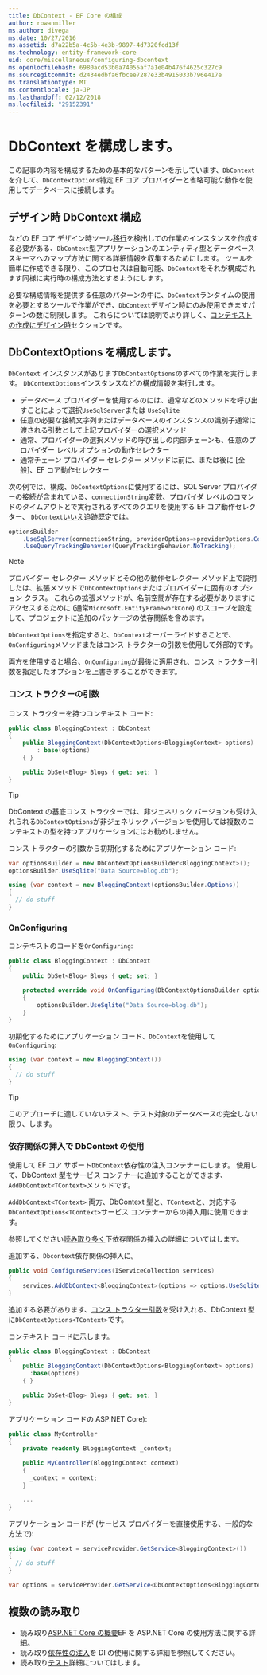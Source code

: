 ```yaml
---
title: DbContext - EF Core の構成
author: rowanmiller
ms.author: divega
ms.date: 10/27/2016
ms.assetid: d7a22b5a-4c5b-4e3b-9897-4d7320fcd13f
ms.technology: entity-framework-core
uid: core/miscellaneous/configuring-dbcontext
ms.openlocfilehash: 6980acd53b0a74055af7a1e04b476f4625c327c9
ms.sourcegitcommit: d2434edbfa6fbcee7287e33b4915033b796e417e
ms.translationtype: MT
ms.contentlocale: ja-JP
ms.lasthandoff: 02/12/2018
ms.locfileid: "29152391"
---
```

# <a name="configuring-a-dbcontext"></a>DbContext を構成します。

この記事の内容を構成するための基本的なパターンを示しています、`DbContext`を介して、`DbContextOptions`特定 EF コア プロバイダーと省略可能な動作を使用してデータベースに接続します。

## <a name="design-time-dbcontext-configuration"></a>デザイン時 DbContext 構成

などの EF コア デザイン時ツール[移行](xref:core/managing-schemas/migrations/index)を検出しての作業のインスタンスを作成する必要がある、`DbContext`型アプリケーションのエンティティ型とデータベース スキーマへのマップ方法に関する詳細情報を収集するためにします。 ツールを簡単に作成できる限り、このプロセスは自動可能、`DbContext`をそれが構成されます同様に実行時の構成方法とするようにします。

必要な構成情報を提供する任意のパターンの中に、`DbContext`ランタイムの使用を必要とするツールで作業ができ、`DbContext`デザイン時にのみ使用できますパターンの数に制限します。 これらについては説明でより詳しく、[コンテキストの作成にデザイン時](xref:core/miscellaneous/cli/dbcontext-creation)セクションです。

## <a name="configuring-dbcontextoptions"></a>DbContextOptions を構成します。

`DbContext` インスタンスがあります`DbContextOptions`のすべての作業を実行します。 `DbContextOptions`インスタンスなどの構成情報を実行します。

- データベース プロバイダーを使用するのには、通常などのメソッドを呼び出すことによって選択`UseSqlServer`または `UseSqlite`
- 任意の必要な接続文字列またはデータベースのインスタンスの識別子通常に渡される引数として上記プロバイダーの選択メソッド
- 通常、プロバイダーの選択メソッドの呼び出しの内部チェーンも、任意のプロバイダー レベル オプションの動作セレクター
- 通常チェーン プロバイダー セレクター メソッドは前に、または後に [全般]、EF コア動作セレクター

次の例では、構成、`DbContextOptions`に使用するには、SQL Server プロバイダーの接続が含まれている、`connectionString`変数、プロバイダ レベルのコマンドのタイムアウトとで実行されるすべてのクエリを使用する EF コア動作セレクター、 `DbContext`[いいえ追跡](xref:core/querying/tracking#no-tracking-queries)既定では。

``` csharp
optionsBuilder
    .UseSqlServer(connectionString, providerOptions=>providerOptions.CommandTimeout(60))
    .UseQueryTrackingBehavior(QueryTrackingBehavior.NoTracking);
```

> [!NOTE]  
> プロバイダー セレクター メソッドとその他の動作セレクター メソッド上で説明したは、拡張メソッドで`DbContextOptions`またはプロバイダーに固有のオプション クラス。 これらの拡張メソッドが、名前空間が存在する必要がありますにアクセスするために (通常`Microsoft.EntityFrameworkCore`) のスコープを設定して、プロジェクトに追加のパッケージの依存関係を含めます。

`DbContextOptions`を指定すると、`DbContext`オーバーライドすることで、`OnConfiguring`メソッドまたはコンス トラクターの引数を使用して外部的です。

両方を使用すると場合、`OnConfiguring`が最後に適用され、コンス トラクター引数を指定したオプションを上書きすることができます。

### <a name="constructor-argument"></a>コンス トラクターの引数

コンス トラクターを持つコンテキスト コード:

``` csharp
public class BloggingContext : DbContext
{
    public BloggingContext(DbContextOptions<BloggingContext> options)
        : base(options)
    { }

    public DbSet<Blog> Blogs { get; set; }
}
```

> [!TIP]  
> DbContext の基底コンス トラクターでは、非ジェネリック バージョンも受け入れられる`DbContextOptions`が非ジェネリック バージョンを使用しては複数のコンテキストの型を持つアプリケーションにはお勧めしません。

コンス トラクターの引数から初期化するためにアプリケーション コード:

``` csharp
var optionsBuilder = new DbContextOptionsBuilder<BloggingContext>();
optionsBuilder.UseSqlite("Data Source=blog.db");

using (var context = new BloggingContext(optionsBuilder.Options))
{
  // do stuff
}
```

### <a name="onconfiguring"></a>OnConfiguring

コンテキストのコードを`OnConfiguring`:

``` csharp
public class BloggingContext : DbContext
{
    public DbSet<Blog> Blogs { get; set; }

    protected override void OnConfiguring(DbContextOptionsBuilder optionsBuilder)
    {
        optionsBuilder.UseSqlite("Data Source=blog.db");
    }
}
```

初期化するためにアプリケーション コード、`DbContext`を使用して`OnConfiguring`:

``` csharp
using (var context = new BloggingContext())
{
  // do stuff
}
```

> [!TIP]
> このアプローチに適していないテスト、テスト対象のデータベースの完全しない限り、します。

### <a name="using-dbcontext-with-dependency-injection"></a>依存関係の挿入で DbContext の使用

使用して EF コア サポート`DbContext`依存性の注入コンテナーにします。 使用して、DbContext 型をサービス コンテナーに追加することができます、`AddDbContext<TContext>`メソッドです。

`AddDbContext<TContext>` 両方、DbContext 型と、`TContext`と、対応する`DbContextOptions<TContext>`サービス コンテナーからの挿入用に使用できます。

参照してください[読み取り多く](#more-reading)下依存関係の挿入の詳細についてはします。

追加する、`Dbcontext`依存関係の挿入に。

``` csharp
public void ConfigureServices(IServiceCollection services)
{
    services.AddDbContext<BloggingContext>(options => options.UseSqlite("Data Source=blog.db"));
}
```

追加する必要があります、[コンス トラクター引数](#constructor-argument)を受け入れる、DbContext 型に`DbContextOptions<TContext>`です。

コンテキスト コードに示します。

``` csharp
public class BloggingContext : DbContext
{
    public BloggingContext(DbContextOptions<BloggingContext> options)
      :base(options)
    { }

    public DbSet<Blog> Blogs { get; set; }
}
```

アプリケーション コードの ASP.NET Core):

``` csharp
public class MyController
{
    private readonly BloggingContext _context;

    public MyController(BloggingContext context)
    {
      _context = context;
    }

    ...
}
```

アプリケーション コードが (サービス プロバイダーを直接使用する、一般的な方法で):

``` csharp
using (var context = serviceProvider.GetService<BloggingContext>())
{
  // do stuff
}

var options = serviceProvider.GetService<DbContextOptions<BloggingContext>>();
```

## <a name="more-reading"></a>複数の読み取り

* 読み取り[ASP.NET Core の概要](../get-started/aspnetcore/index.md)EF を ASP.NET Core の使用方法に関する詳細。
* 読み取り[依存性の注入](https://docs.microsoft.com/aspnet/core/fundamentals/dependency-injection)を DI の使用に関する詳細を参照してください。
* 読み取り[テスト](testing/index.md)詳細についてはします。
